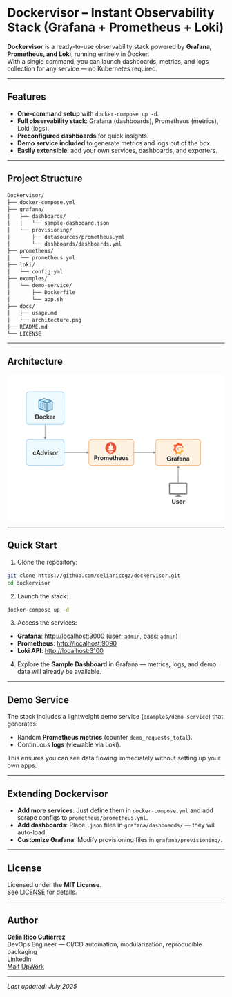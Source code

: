 # Dockervisor – Instant Observability Stack (Grafana + Prometheus + Loki)

**Dockervisor** is a ready-to-use observability stack powered by **Grafana, Prometheus, and Loki**, running entirely in Docker.  
With a single command, you can launch dashboards, metrics, and logs collection for any service — no Kubernetes required.

---

## Features

- **One-command setup** with `docker-compose up -d`.
- **Full observability stack**: Grafana (dashboards), Prometheus (metrics), Loki (logs).
- **Preconfigured dashboards** for quick insights.
- **Demo service included** to generate metrics and logs out of the box.
- **Easily extensible**: add your own services, dashboards, and exporters.

---

## Project Structure

```
Dockervisor/
├── docker-compose.yml
├── grafana/
│   ├── dashboards/
│   │   └── sample-dashboard.json
│   └── provisioning/
│       ├── datasources/prometheus.yml
│       └── dashboards/dashboards.yml
├── prometheus/
│   └── prometheus.yml
├── loki/
│   └── config.yml
├── examples/
│   └── demo-service/
│       ├── Dockerfile
│       └── app.sh
├── docs/
│   ├── usage.md
│   └── architecture.png
├── README.md
└── LICENSE
```

---

## Architecture

![Dockervisor Architecture](docs/architecture.png)

---

## Quick Start

1. Clone the repository:

```bash
git clone https://github.com/celiaricogz/dockervisor.git
cd dockervisor
```

2. Launch the stack:

```bash
docker-compose up -d
```

3. Access the services:
- **Grafana**: [http://localhost:3000](http://localhost:3000) (user: `admin`, pass: `admin`)
- **Prometheus**: [http://localhost:9090](http://localhost:9090)
- **Loki API**: [http://localhost:3100](http://localhost:3100)

4. Explore the **Sample Dashboard** in Grafana — metrics, logs, and demo data will already be available.

---

## Demo Service

The stack includes a lightweight demo service (`examples/demo-service`) that generates:
- Random **Prometheus metrics** (counter `demo_requests_total`).
- Continuous **logs** (viewable via Loki).

This ensures you can see data flowing immediately without setting up your own apps.

---

## Extending Dockervisor

- **Add more services**: Just define them in `docker-compose.yml` and add scrape configs to `prometheus/prometheus.yml`.
- **Add dashboards**: Place `.json` files in `grafana/dashboards/` — they will auto-load.
- **Customize Grafana**: Modify provisioning files in `grafana/provisioning/`.

---

## License

Licensed under the **MIT License**.  
See [LICENSE](LICENSE) for details.

---

## Author

**Celia Rico Gutiérrez**  
DevOps Engineer — CI/CD automation, modularization, reproducible packaging  
[LinkedIn](https://www.linkedin.com/in/celiaricogutierrez)  
[Malt](https://www.malt.es/profile/celiaricogutierrez)
[UpWork](https://www.upwork.com/freelancers/~01898dfb872ff48b7a?mp_source=share)

---

_Last updated: July 2025_

